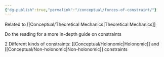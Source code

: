 ```yaml
---
{"dg-publish":true,"permalink":"/conceptual/forces-of-constraint/"}
---
```


Related to [[Conceptual/Theoretical Mechanics\|Theoretical Mechanics]]

Do the reading for a more in-depth guide on constraints

2 Different kinds of constraints: 
[[Conceptual/Holonomic\|Holonomic]] and [[Conceptual/Non-holonomic\|Non-holonomic]] constraints

